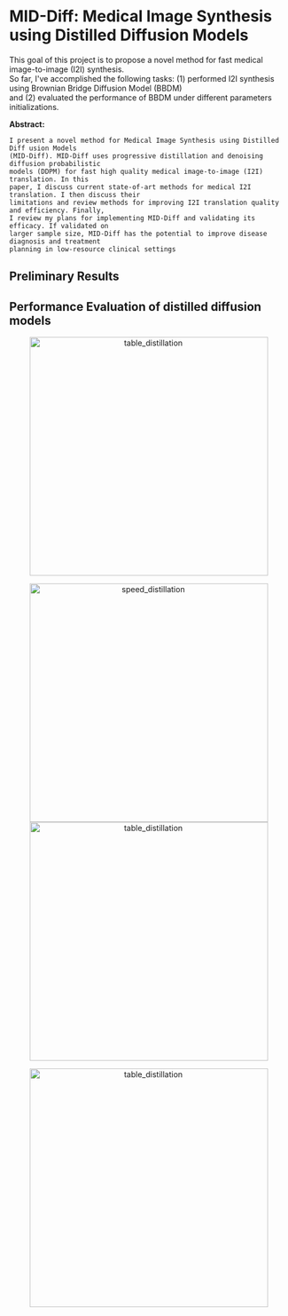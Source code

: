 # MID-Diff: **M**edical **I**mage **S**ynthesis using **D**istilled **Diff**usion Models
This goal of this project is to propose a novel method for fast medical image-to-image (I2I) synthesis.<br>
So far, I've accomplished the following tasks: (1) performed I2I synthesis using Brownian Bridge Diffusion Model (BBDM)<br>
and (2) evaluated the performance of BBDM under different parameters initializations. 

**Abstract:**

```
I present a novel method for Medical Image Synthesis using Distilled Diff usion Models
(MID-Diff). MID-Diff uses progressive distillation and denoising diffusion probabilistic
models (DDPM) for fast high quality medical image-to-image (I2I) translation. In this
paper, I discuss current state-of-art methods for medical I2I translation. I then discuss their
limitations and review methods for improving I2I translation quality and efficiency. Finally,
I review my plans for implementing MID-Diff and validating its efficacy. If validated on
larger sample size, MID-Diff has the potential to improve disease diagnosis and treatment
planning in low-resource clinical settings
```
## Preliminary Results
## Performance Evaluation of distilled diffusion models
<p align="center">
<img width="430" alt="table_distillation" src="https://github.com/user-attachments/assets/96d7aa55-e79c-4ccd-931b-a57676357afd">
</p>
<p align="center">
<img width="430" alt="speed_distillation" src="https://github.com/user-attachments/assets/99783904-6ce5-49bd-abce-55d100593900">
<img width="430" alt="table_distillation" src="https://github.com/user-attachments/assets/3aaaaa31-3b27-447c-b537-07d93a92e633">
</p>

<p align="center">
<img width="430" alt="table_distillation" src="https://github.com/user-attachments/assets/7adedf3b-77c8-4f81-ac47-b52ccac5632e">
</p>

